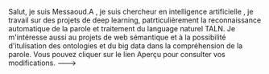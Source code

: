 Salut, je suis Messaoud.A , je suis chercheur en intelligence artificielle , je travail sur des projets de deep learning, patrticulièrement la reconnaissance automatique de la parole et traitement du language naturel TALN.
Je m'intéresse aussi au projets de web sémantique et à la possibilité d'itulisation des ontologies et du big data dans la compréhension de la parole. Vous pouvez cliquer sur le lien Aperçu pour consulter vos modifications. --->
